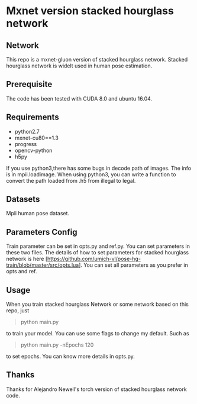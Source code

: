 # Mxnet version stacked hourglass network

## Network
This repo is a mxnet-gluon version of stacked hourglass network. Stacked hourglass network is widelt used
in human pose estimation.

## Prerequisite
The code has been tested with CUDA 8.0 and ubuntu 16.04.

## Requirements
- python2.7
- mxnet-cu80==1.3
- progress
- opencv-python
- h5py

If you use python3,there has some bugs in decode path of images. The info is in mpii.loadimage. When using python3, you can
write a function to convert the path loaded from .h5 from illegal to legal.

## Datasets
Mpii human pose dataset.

## Parameters Config
Train parameter can be set in opts.py and ref.py. You can set parameters in these two 
files. The details of how to set parameters for stacked hourglass network is here [https://github.com/umich-vl/pose-hg-train/blob/master/src/opts.lua].
You can set all parameters as you prefer in opts and ref.

## Usage
When you train stacked hourglass Network or some network based on this repo, just 
>python main.py 

to train your model. You can use some flags to change my default. Such as 
>python main.py -nEpochs 120

to set epochs. You can know more details in opts.py. 

## Thanks
Thanks for Alejandro Newell's torch version of stacked hourglass network code.
